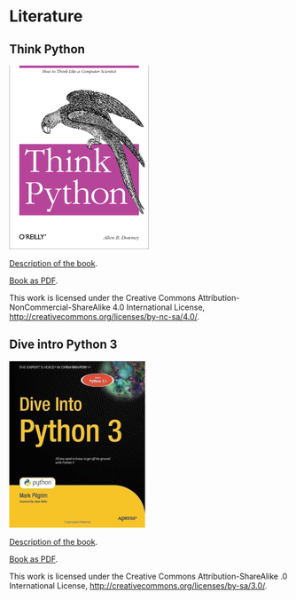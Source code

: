 Literature
===================



Think Python
-------------------

<img src="thinkpython/cover.jpg" alt="Think Python Book Cover">

[Description of the book](http://www.greenteapress.com/thinkpython/thinkpython.html).

[Book as PDF](thinkpython/thinkpython.pdf).

This work is licensed under the Creative Commons Attribution-NonCommercial-ShareAlike 4.0 International License, http://creativecommons.org/licenses/by-nc-sa/4.0/.



Dive intro Python 3
-------------------

<img src="dive-into-python3/cover.jpg" alt="Dive Into Python Cover">

[Description of the book](http://www.diveintopython3.net/).

[Book as PDF](dive-into-python/dive-into-python.pdf).

This work is licensed under the Creative Commons Attribution-ShareAlike .0 International License, http://creativecommons.org/licenses/by-sa/3.0/.


